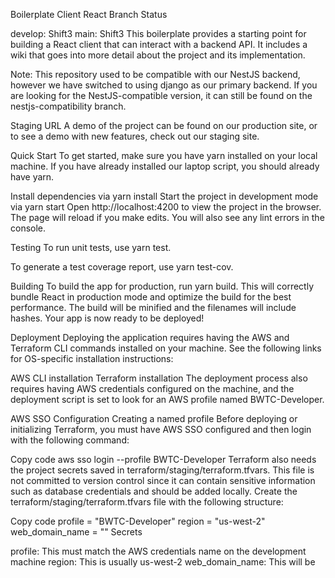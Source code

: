 Boilerplate Client React
Branch Status

develop: Shift3
main: Shift3
This boilerplate provides a starting point for building a React client that can interact with a backend API. It includes a wiki that goes into more detail about the project and its implementation.

Note: This repository used to be compatible with our NestJS backend, however we have switched to using django as our primary backend. If you are looking for the NestJS-compatible version, it can still be found on the nestjs-compatibility branch.

Staging URL
A demo of the project can be found on our production site, or to see a demo with new features, check out our staging site.

Quick Start
To get started, make sure you have yarn installed on your local machine. If you have already installed our laptop script, you should already have yarn.

Install dependencies via yarn install
Start the project in development mode via yarn start
Open http://localhost:4200 to view the project in the browser.
The page will reload if you make edits. You will also see any lint errors in the console.

Testing
To run unit tests, use yarn test.

To generate a test coverage report, use yarn test-cov.

Building
To build the app for production, run yarn build. This will correctly bundle React in production mode and optimize the build for the best performance. The build will be minified and the filenames will include hashes. Your app is now ready to be deployed!

Deployment
Deploying the application requires having the AWS and Terraform CLI commands installed on your machine. See the following links for OS-specific installation instructions:

AWS CLI installation
Terraform installation
The deployment process also requires having AWS credentials configured on the machine, and the deployment script is set to look for an AWS profile named BWTC-Developer.

AWS SSO Configuration
Creating a named profile
Before deploying or initializing Terraform, you must have AWS SSO configured and then login with the following command:

Copy code
aws sso login --profile BWTC-Developer
Terraform also needs the project secrets saved in terraform/staging/terraform.tfvars. This file is not committed to version control since it can contain sensitive information such as database credentials and should be added locally. Create the terraform/staging/terraform.tfvars file with the following structure:

Copy code
profile = "BWTC-Developer"
region = "us-west-2"
web_domain_name = ""
Secrets

profile: This must match the AWS credentials name on the development machine
region: This is usually us-west-2
web_domain_name: This will be
